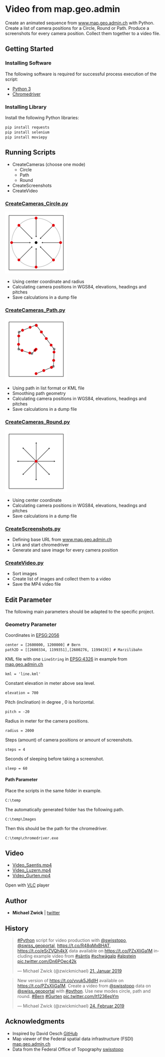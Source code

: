 
# Video from map.geo.admin
Create an animated sequence from www.map.geo.admin.ch with Python. Create a list of camera positions for a Circle, Round or Path. Produce a screenshots for every camera position. Collect them together to a video file.

## Getting Started

### Installing Software
The following software is required for successful process execution of the script:
- [Python 3](https://www.python.org/downloads)
- [Chromedriver](http://chromedriver.chromium.org/downloads)

### Installing Library
Install the following Python libraries:
```
pip install requests
pip install selenium
pip install moviepy
```

## Running Scripts
- CreateCameras (choose one mode)
  - Circle
  - Path
  - Round
- CreateScreenshots
- CreateVideo

### [CreateCameras_Circle.py](CreateCameras_Circle.py)
![Image Circle](Mode_Circle.png "Circle")
- Using center coordinate and radius
- Calculating camera positions in WGS84, elevations, headings and pitches
- Save calculations in a dump file

### [CreateCameras_Path.py](CreateCameras_Path.py)
![Image Path](Mode_Path.png "Path")
- Using path in list format or KML file
- Smoothing path geometry
- Calculating camera positions in WGS84, elevations, headings and pitches
- Save calculations in a dump file

### [CreateCameras_Round.py](CreateCameras_Round.py)
![Image Round](Mode_Round.png "Round")
- Using center coordinate
- Calculating camera positions in WGS84, elevations, headings and pitches
- Save calculations in a dump file

### [CreateScreenshots.py](CreateScreenshots.py)
- Defining base URL from www.map.geo.admin.ch
- Link and start chromedriver
- Generate and save image for every camera position 

### [CreateVideo.py](CreateVideo.py)
- Sort images
- Create list of images and collect them to a video
- Save the MP4 video file

## Edit Parameter
The following main parameters should be adapted to the specific project.

### Geometry Parameter
Coordinates  in [EPSG:2056](http://spatialreference.org/ref/epsg/ch1903-lv95/)
```
center = [2600000, 1200000] # Bern
path2D = [[2600334, 1199351],[2600276, 1199419]] # Marzilibahn
```
KML file with one `LineString` in [EPSG:4326](http://spatialreference.org/ref/epsg/wgs-84/) in example from [map.geo.admin.ch](https://map.geo.admin.ch)
```
kml = 'line.kml'
```
Constant elevation in meter above sea level.
```
elevation = 700
```
Pitch (inclination) in degree , 0 is horizontal.
```
pitch = -20
```
Radius in meter for the camera positions.
```
radius = 2000
```
Steps (amount) of camera positions or amount of screenshots.
```
steps = 4
```
Seconds of sleeping before taking a screenshot.
```
sleep = 60
```

#### Path Parameter
Place the scripts in the same folder in example.
```
C:\temp
```
The automatically generated folder has the following path.
```
C:\temp\Images
```
Then this should be the path for the chromedriver.
```
C:\temp\chromedriver.exe
```

## Video
* [Video_Saentis.mp4](Video_Saentis.mp4)
* [Video_Luzern.mp4](Video_Luzern.mp4)
* [Video_Gurten.mp4](Video_Gurten.mp4)

Open with [VLC](https://www.videolan.org) player

## Author
* **Michael Zwick** | [twitter](https://twitter.com/zwickmichael)

## History
<blockquote class="twitter-tweet" data-lang="de"><p lang="en" dir="ltr"><a href="https://twitter.com/hashtag/Python?src=hash&amp;ref_src=twsrc%5Etfw">#Python</a> script for video production with <a href="https://twitter.com/swisstopo?ref_src=twsrc%5Etfw">@swisstopo</a>, <a href="https://twitter.com/swiss_geoportal?ref_src=twsrc%5Etfw">@swiss_geoportal</a>, <a href="https://t.co/R48qMxBHAT">https://t.co/R48qMxBHAT</a>, <a href="https://t.co/eSrZVQh4kX">https://t.co/eSrZVQh4kX</a> data available on <a href="https://t.co/PZsXliGa1M">https://t.co/PZsXliGa1M</a> including example video from <a href="https://twitter.com/hashtag/s%C3%A4ntis?src=hash&amp;ref_src=twsrc%5Etfw">#säntis</a> <a href="https://twitter.com/hashtag/schw%C3%A4galp?src=hash&amp;ref_src=twsrc%5Etfw">#schwägalp</a> <a href="https://twitter.com/hashtag/alpstein?src=hash&amp;ref_src=twsrc%5Etfw">#alpstein</a> <a href="https://t.co/Dn6POec42k">pic.twitter.com/Dn6POec42k</a></p>&mdash; Michael Zwick (@zwickmichael) <a href="https://twitter.com/zwickmichael/status/1087401555282792448?ref_src=twsrc%5Etfw">21. Januar 2019</a></blockquote>

<blockquote class="twitter-tweet" data-lang="de"><p lang="en" dir="ltr">New version of <a href="https://t.co/vvuk5J6dIH">https://t.co/vvuk5J6dIH</a> available on <a href="https://t.co/PZsXliGa1M">https://t.co/PZsXliGa1M</a>. Create a video from <a href="https://twitter.com/swisstopo?ref_src=twsrc%5Etfw">@swisstopo</a> data on <a href="https://twitter.com/swiss_geoportal?ref_src=twsrc%5Etfw">@swiss_geoportal</a> with <a href="https://twitter.com/hashtag/python?src=hash&amp;ref_src=twsrc%5Etfw">#python</a>. Use new modes circle, path and round. <a href="https://twitter.com/hashtag/Bern?src=hash&amp;ref_src=twsrc%5Etfw">#Bern</a> <a href="https://twitter.com/hashtag/Gurten?src=hash&amp;ref_src=twsrc%5Etfw">#Gurten</a> <a href="https://t.co/lt1236epYm">pic.twitter.com/lt1236epYm</a></p>&mdash; Michael Zwick (@zwickmichael) <a href="https://twitter.com/zwickmichael/status/1099757290910044160?ref_src=twsrc%5Etfw">24. Februar 2019</a></blockquote>

## Acknowledgments
* Inspired by David Oesch [GitHub](https://github.com/davidoesch)
* Map viewer of the Federal spatial data infrastructure (FSDI) [map.geo.admin.ch](https://map.geo.admin.ch)
* Data from the Federal Office of Topography [swisstopo](https://swisstopo.ch)
